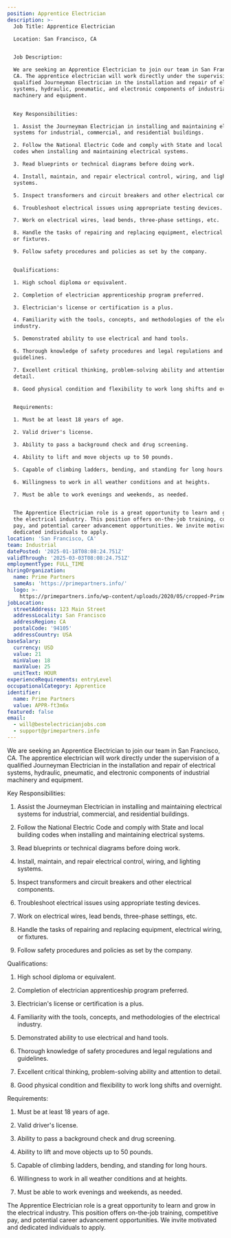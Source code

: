 ```yaml
---
position: Apprentice Electrician
description: >-
  Job Title: Apprentice Electrician

  Location: San Francisco, CA


  Job Description:

  We are seeking an Apprentice Electrician to join our team in San Francisco,
  CA. The apprentice electrician will work directly under the supervision of a
  qualified Journeyman Electrician in the installation and repair of electrical
  systems, hydraulic, pneumatic, and electronic components of industrial
  machinery and equipment. 


  Key Responsibilities:

  1. Assist the Journeyman Electrician in installing and maintaining electrical
  systems for industrial, commercial, and residential buildings.

  2. Follow the National Electric Code and comply with State and local building
  codes when installing and maintaining electrical systems.

  3. Read blueprints or technical diagrams before doing work.

  4. Install, maintain, and repair electrical control, wiring, and lighting
  systems.

  5. Inspect transformers and circuit breakers and other electrical components.

  6. Troubleshoot electrical issues using appropriate testing devices.

  7. Work on electrical wires, lead bends, three-phase settings, etc.

  8. Handle the tasks of repairing and replacing equipment, electrical wiring,
  or fixtures.

  9. Follow safety procedures and policies as set by the company.


  Qualifications:

  1. High school diploma or equivalent.

  2. Completion of electrician apprenticeship program preferred.

  3. Electrician's license or certification is a plus.

  4. Familiarity with the tools, concepts, and methodologies of the electrical
  industry.

  5. Demonstrated ability to use electrical and hand tools.

  6. Thorough knowledge of safety procedures and legal regulations and
  guidelines.

  7. Excellent critical thinking, problem-solving ability and attention to
  detail.

  8. Good physical condition and flexibility to work long shifts and overnight.


  Requirements:

  1. Must be at least 18 years of age.

  2. Valid driver's license.

  3. Ability to pass a background check and drug screening.

  4. Ability to lift and move objects up to 50 pounds.

  5. Capable of climbing ladders, bending, and standing for long hours.

  6. Willingness to work in all weather conditions and at heights.

  7. Must be able to work evenings and weekends, as needed.


  The Apprentice Electrician role is a great opportunity to learn and grow in
  the electrical industry. This position offers on-the-job training, competitive
  pay, and potential career advancement opportunities. We invite motivated and
  dedicated individuals to apply.
location: 'San Francisco, CA'
team: Industrial
datePosted: '2025-01-18T08:08:24.751Z'
validThrough: '2025-03-03T08:08:24.751Z'
employmentType: FULL_TIME
hiringOrganization:
  name: Prime Partners
  sameAs: 'https://primepartners.info/'
  logo: >-
    https://primepartners.info/wp-content/uploads/2020/05/cropped-Prime-Partners-Logo-NO-BG-1-1.png
jobLocation:
  streetAddress: 123 Main Street
  addressLocality: San Francisco
  addressRegion: CA
  postalCode: '94105'
  addressCountry: USA
baseSalary:
  currency: USD
  value: 21
  minValue: 18
  maxValue: 25
  unitText: HOUR
experienceRequirements: entryLevel
occupationalCategory: Apprentice
identifier:
  name: Prime Partners
  value: APPR-ft3m6x
featured: false
email:
  - will@bestelectricianjobs.com
  - support@primepartners.info
---
```


We are seeking an Apprentice Electrician to join our team in San Francisco,
  CA. The apprentice electrician will work directly under the supervision of a
  qualified Journeyman Electrician in the installation and repair of electrical
  systems, hydraulic, pneumatic, and electronic components of industrial
  machinery and equipment. 


  Key Responsibilities:

  1. Assist the Journeyman Electrician in installing and maintaining electrical
  systems for industrial, commercial, and residential buildings.

  2. Follow the National Electric Code and comply with State and local building
  codes when installing and maintaining electrical systems.

  3. Read blueprints or technical diagrams before doing work.

  4. Install, maintain, and repair electrical control, wiring, and lighting
  systems.

  5. Inspect transformers and circuit breakers and other electrical components.

  6. Troubleshoot electrical issues using appropriate testing devices.

  7. Work on electrical wires, lead bends, three-phase settings, etc.

  8. Handle the tasks of repairing and replacing equipment, electrical wiring,
  or fixtures.

  9. Follow safety procedures and policies as set by the company.


  Qualifications:

  1. High school diploma or equivalent.

  2. Completion of electrician apprenticeship program preferred.

  3. Electrician's license or certification is a plus.

  4. Familiarity with the tools, concepts, and methodologies of the electrical
  industry.

  5. Demonstrated ability to use electrical and hand tools.

  6. Thorough knowledge of safety procedures and legal regulations and
  guidelines.

  7. Excellent critical thinking, problem-solving ability and attention to
  detail.

  8. Good physical condition and flexibility to work long shifts and overnight.


  Requirements:

  1. Must be at least 18 years of age.

  2. Valid driver's license.

  3. Ability to pass a background check and drug screening.

  4. Ability to lift and move objects up to 50 pounds.

  5. Capable of climbing ladders, bending, and standing for long hours.

  6. Willingness to work in all weather conditions and at heights.

  7. Must be able to work evenings and weekends, as needed.


  The Apprentice Electrician role is a great opportunity to learn and grow in
  the electrical industry. This position offers on-the-job training, competitive
  pay, and potential career advancement opportunities. We invite motivated and
  dedicated individuals to apply.
